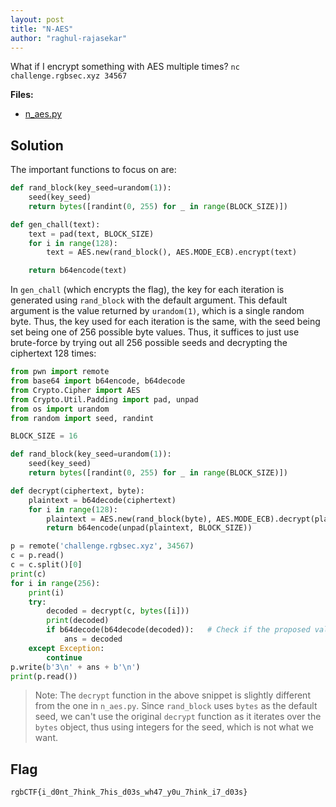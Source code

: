 ```yaml
---
layout: post
title: "N-AES"
author: "raghul-rajasekar"
---
```

What if I encrypt something with AES multiple times? `nc challenge.rgbsec.xyz 34567`

**Files:**
- [n_aes.py]({{site.baseurl}}/assets/N-AES/n_aes.py)

## Solution

The important functions to focus on are:
```python
def rand_block(key_seed=urandom(1)):
    seed(key_seed)
    return bytes([randint(0, 255) for _ in range(BLOCK_SIZE)])

def gen_chall(text):
    text = pad(text, BLOCK_SIZE)
    for i in range(128):
        text = AES.new(rand_block(), AES.MODE_ECB).encrypt(text)

    return b64encode(text)
```

In `gen_chall` (which encrypts the flag), the key for each iteration is generated using `rand_block` with the default argument. This default argument is the value returned by `urandom(1)`, which is a single random byte. Thus, the key used for each iteration is the same, with the seed being set being one of 256 possible byte values. Thus, it suffices to just use brute-force by trying out all 256 possible seeds and decrypting the ciphertext 128 times:
```python
from pwn import remote
from base64 import b64encode, b64decode
from Crypto.Cipher import AES
from Crypto.Util.Padding import pad, unpad
from os import urandom
from random import seed, randint

BLOCK_SIZE = 16

def rand_block(key_seed=urandom(1)): 
    seed(key_seed) 
    return bytes([randint(0, 255) for _ in range(BLOCK_SIZE)])

def decrypt(ciphertext, byte):
    plaintext = b64decode(ciphertext) 
    for i in range(128): 
        plaintext = AES.new(rand_block(byte), AES.MODE_ECB).decrypt(plaintext) 
        return b64encode(unpad(plaintext, BLOCK_SIZE))

p = remote('challenge.rgbsec.xyz', 34567) 
c = p.read() 
c = c.split()[0] 
print(c) 
for i in range(256): 
    print(i) 
    try: 
        decoded = decrypt(c, bytes([i])) 
        print(decoded) 
        if b64decode(b64decode(decoded)):	# Check if the proposed value of challenge is actually a Base64 encoding
            ans = decoded 
    except Exception: 
        continue 
p.write(b'3\n' + ans + b'\n') 
print(p.read()) 
```

> Note: The `decrypt` function in the above snippet is slightly different from the one in `n_aes.py`. Since `rand_block` uses `bytes` as the default seed, we can't use the original `decrypt` function as it iterates over the `bytes` object, thus using integers for the seed, which is not what we want.

## Flag

`rgbCTF{i_d0nt_7hink_7his_d03s_wh47_y0u_7hink_i7_d03s}`

